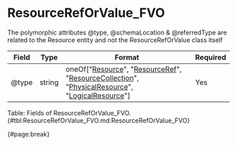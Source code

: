 <!--
    ATTENTION: This file was generated via gradle!
               Do NOT manually edit this file! Any such changes will be overwritten!
-->

# ResourceRefOrValue_FVO

The polymorphic attributes @type, @schemaLocation & @referredType are related to the Resource entity and not the ResourceRefOrValue class itself

| Field | Type | Format | Required |
| ------- | ------- | ------- | --- |
| @type | string | oneOf["[Resource](#resource_fvo)", "[ResourceRef](#resourceref_fvo)", "[ResourceCollection](#resourcecollection_fvo)", "[PhysicalResource](#physicalresource_fvo)", "[LogicalResource](#logicalresource_fvo)"] | Yes |

Table: Fields of ResourceRefOrValue_FVO. {#tbl:ResourceRefOrValue_FVO.md:ResourceRefOrValue_FVO}

{#page:break}
